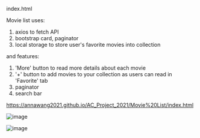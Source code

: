index.html

Movie list uses:
  1. axios to fetch API
  2. bootstrap card, paginator
  3. local storage to store user's favorite movies into collection
  
and features:
  1. 'More' button to read more details about each movie
  2. '+' button to add movies to your collection as users can read in 'Favorite' tab
  3. paginator
  4. search bar 
  
  https://annawang2021.github.io/AC_Project_2021/Movie%20List/index.html
  
  ![image](https://user-images.githubusercontent.com/77376405/120076869-494b3080-c0da-11eb-8990-4babc61994a7.png)

  ![image](https://user-images.githubusercontent.com/77376405/120076878-59631000-c0da-11eb-978c-c4d10136df20.png)
  
  

  

